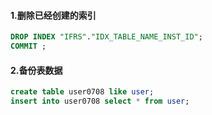 #### 1.删除已经创建的索引
````sql
DROP INDEX "IFRS"."IDX_TABLE_NAME_INST_ID";
COMMIT ;
````
#### 2.备份表数据
````sql
create table user0708 like user;
insert into user0708 select * from user;
````

